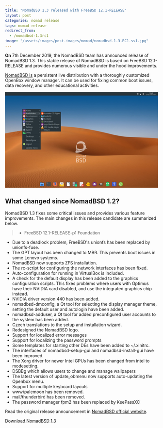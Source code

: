 ```yaml
---
title: "NomadBSD 1.3 released with FreeBSD 12.1-RELEASE"
layout: post
categories: nomad release
tags: nomad release
redirect_from:
  - /nomadbsd-1.3rc1
image: "/assets/images/post-images/nomad/nomadbsd-1.3-RC1-ss1.jpg"
---
```


**On** 7th December 2019, the NomadBSD team has announced release of NomadBSD 1.3. This stable release of NomadBSD is based on FreeBSD 12.1-RELEASE and provides numerous visible and under the hood improvements.

[NomadBSD is](/distribution/nomad) a persistent live distribution with a thoroughly customized OpenBox window manager. It can be used for fixing common boot issues, data recovery, and other educational activities.

![NomadBSD 1.3 Preview](/assets/images/post-images/nomad/nomadbsd-1.3-RC1-ss1.jpg)

## What changed since NomadBSD 1.2?
NomadBSD 1.3 fixes some critical issues and provides various feature improvements. The main changes in this release candidate are summarized below.
> - FreeBSD 12.1-RELEASE-p1 Foundation
- Due to a deadlock problem, FreeBSD's unionfs has been replaced by unionfs-fuse.
- The GPT layout has been changed to MBR. This prevents boot issues in some Lenovo systems.
- NomadBSD now supports ZFS installation.
- The rc-script for configuring the network interfaces has been fixed.
- Auto-configuration for running in VirtualBox is included.
- A check for the default display has been added to the graphics configuration scripts. This fixes problems where users with Optimus have their NVIDIA card disabled, and use the integrated graphics chip instead.
- NVIDIA driver version 440 has been added.
- nomadbsd-dmconfig, a Qt tool for selecting the display manager theme, setting the default user and autologin have been added.
- nomadbsd-adduser, a Qt tool for added preconfigured user accounts to the system has been added.
- Czech translations to the setup and installation wizard.
- Redesigned the NomadBSD logo.
- Support for localized error messages
- Support for localizing the password prompts
- Some templates for starting other DEs have been added to ~/.xinitrc.
- The interfaces of nomadbsd-setup-gui and nomadbsd-install-gui have been improved.
- The Xorg driver for newer Intel GPUs has been changed from intel to modesetting.
- DSBBg which allows users to change and manage wallpapers
- The latest version of update_obmenu now supports auto-updating the Openbox menu. 
- Support for multiple keyboard layouts
- www/palemoon has been removed.
- mail/thunderbird has been removed.
- The password manager fpm2 has been replaced by KeePassXC

Read the original release announcement in [NomadBSD official website](https://nomadbsd.org/index.html).

<a class="download" target="_blank" href="https://nomadbsd.org/download.html">Download NomadBSD 1.3</a>